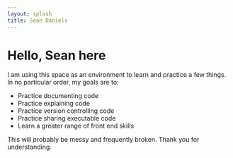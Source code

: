```yaml
---
layout: splash
title: Sean Daniels
---
```

# Hello, Sean here

I am using this space as an environment to learn and practice a few things. In no particular order, my goals are to:

- Practice documenting code
- Practice explaining code
- Practice version controlling code
- Practice sharing executable code
- Learn a greater range of front end skills

This will probably be messy and frequently broken. Thank you for understanding.

